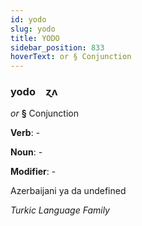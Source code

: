 ```yaml
---
id: yodo
slug: yodo
title: YODO
sidebar_position: 833
hoverText: or § Conjunction
---
```


### yodo&emsp;<span kind="abugida">ɀʌ</span>

*or* **§** Conjunction

**Verb**: -

**Noun**: -

**Modifier**: -

Azerbaijani ya da undefined

*Turkic Language Family*